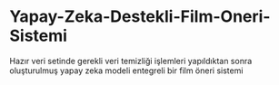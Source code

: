 # Yapay-Zeka-Destekli-Film-Oneri-Sistemi
Hazır veri setinde gerekli veri temizliği işlemleri yapıldıktan sonra oluşturulmuş yapay zeka modeli entegreli bir film öneri sistemi
